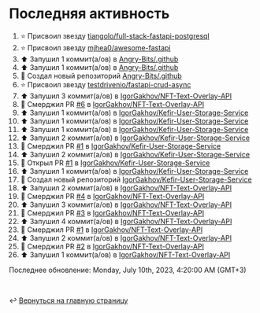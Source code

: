 # Последняя активность

<!--RECENT_ACTIVITY:start-->
1. ⭐ Присвоил звезду [tiangolo/full-stack-fastapi-postgresql](https://github.com/tiangolo/full-stack-fastapi-postgresql)<br>
2. ⭐ Присвоил звезду [mjhea0/awesome-fastapi](https://github.com/mjhea0/awesome-fastapi)<br>
3. ⬆️ Запушил 1 коммит(а/ов) в [Angry-Bits/.github](https://github.com/Angry-Bits/.github)<br>
4. ⬆️ Запушил 1 коммит(а/ов) в [Angry-Bits/.github](https://github.com/Angry-Bits/.github)<br>
5. 📔 Создал новый репозиторий [Angry-Bits/.github](https://github.com/Angry-Bits/.github)<br>
6. ⭐ Присвоил звезду [testdrivenio/fastapi-crud-async](https://github.com/testdrivenio/fastapi-crud-async)<br>
7. ⬆️ Запушил 3 коммит(а/ов) в [IgorGakhov/NFT-Text-Overlay-API](https://github.com/IgorGakhov/NFT-Text-Overlay-API)<br>
8. 🎉 Смерджил PR [#6](https://github.com/IgorGakhov/NFT-Text-Overlay-API/pull/6) в [IgorGakhov/NFT-Text-Overlay-API](https://github.com/IgorGakhov/NFT-Text-Overlay-API)<br>
9. ⬆️ Запушил 1 коммит(а/ов) в [IgorGakhov/Kefir-User-Storage-Service](https://github.com/IgorGakhov/Kefir-User-Storage-Service)<br>
10. ⬆️ Запушил 1 коммит(а/ов) в [IgorGakhov/Kefir-User-Storage-Service](https://github.com/IgorGakhov/Kefir-User-Storage-Service)<br>
11. ⬆️ Запушил 1 коммит(а/ов) в [IgorGakhov/Kefir-User-Storage-Service](https://github.com/IgorGakhov/Kefir-User-Storage-Service)<br>
12. ⬆️ Запушил 2 коммит(а/ов) в [IgorGakhov/Kefir-User-Storage-Service](https://github.com/IgorGakhov/Kefir-User-Storage-Service)<br>
13. 🎉 Смерджил PR [#1](https://github.com/IgorGakhov/Kefir-User-Storage-Service/pull/1) в [IgorGakhov/Kefir-User-Storage-Service](https://github.com/IgorGakhov/Kefir-User-Storage-Service)<br>
14. ⬆️ Запушил 2 коммит(а/ов) в [IgorGakhov/Kefir-User-Storage-Service](https://github.com/IgorGakhov/Kefir-User-Storage-Service)<br>
15. 💪 Открыл PR [#1](https://github.com/IgorGakhov/Kefir-User-Storage-Service/pull/1) в [IgorGakhov/Kefir-User-Storage-Service](https://github.com/IgorGakhov/Kefir-User-Storage-Service)<br>
16. ⬆️ Запушил 1 коммит(а/ов) в [IgorGakhov/Kefir-User-Storage-Service](https://github.com/IgorGakhov/Kefir-User-Storage-Service)<br>
17. 📔 Создал новый репозиторий [IgorGakhov/Kefir-User-Storage-Service](https://github.com/IgorGakhov/Kefir-User-Storage-Service)<br>
18. ⬆️ Запушил 2 коммит(а/ов) в [IgorGakhov/NFT-Text-Overlay-API](https://github.com/IgorGakhov/NFT-Text-Overlay-API)<br>
19. 🎉 Смерджил PR [#4](https://github.com/IgorGakhov/NFT-Text-Overlay-API/pull/4) в [IgorGakhov/NFT-Text-Overlay-API](https://github.com/IgorGakhov/NFT-Text-Overlay-API)<br>
20. ⬆️ Запушил 3 коммит(а/ов) в [IgorGakhov/NFT-Text-Overlay-API](https://github.com/IgorGakhov/NFT-Text-Overlay-API)<br>
21. 🎉 Смерджил PR [#3](https://github.com/IgorGakhov/NFT-Text-Overlay-API/pull/3) в [IgorGakhov/NFT-Text-Overlay-API](https://github.com/IgorGakhov/NFT-Text-Overlay-API)<br>
22. ⬆️ Запушил 4 коммит(а/ов) в [IgorGakhov/NFT-Text-Overlay-API](https://github.com/IgorGakhov/NFT-Text-Overlay-API)<br>
23. 🎉 Смерджил PR [#1](https://github.com/IgorGakhov/NFT-Text-Overlay-API/pull/1) в [IgorGakhov/NFT-Text-Overlay-API](https://github.com/IgorGakhov/NFT-Text-Overlay-API)<br>
24. ⬆️ Запушил 2 коммит(а/ов) в [IgorGakhov/NFT-Text-Overlay-API](https://github.com/IgorGakhov/NFT-Text-Overlay-API)<br>
25. 🎉 Смерджил PR [#2](https://github.com/IgorGakhov/NFT-Text-Overlay-API/pull/2) в [IgorGakhov/NFT-Text-Overlay-API](https://github.com/IgorGakhov/NFT-Text-Overlay-API)<br>
26. ⬆️ Запушил 1 коммит(а/ов) в [IgorGakhov/NFT-Text-Overlay-API](https://github.com/IgorGakhov/NFT-Text-Overlay-API)<br>
<!--RECENT_ACTIVITY:end-->

<!--RECENT_ACTIVITY:last_update-->
Последнее обновление: Monday, July 10th, 2023, 4:20:00 AM (GMT+3)
<!--RECENT_ACTIVITY:last_update_end-->

<br>

↩️ [Вернуться на главную страницу](locale/ru/README.md)
